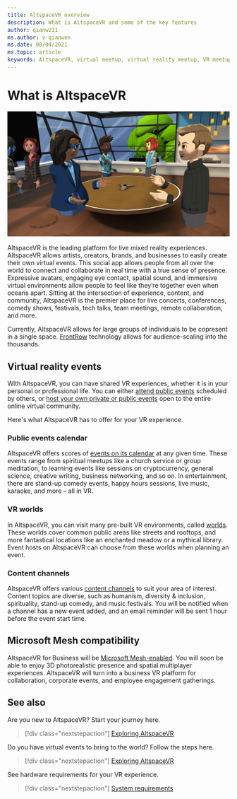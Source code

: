 ```yaml
---
title: AltspaceVR overview
description: What is AltspaceVR and some of the key features
author: qianw211    
ms.author: v-qianwen
ms.date: 08/04/2021
ms.topic: article
keywords: AltspaceVR, virtual meetup, virtual reality meetup, VR meetup, virtual reality platforms, VR platform, immersive virtual events, immersive VR events, virtual reality events, VR events, VR world-building, immersive VR experience, social VR, social VR platform, VR event hosting, social virtual reality, virtual reality event hosting
---
```


# What is AltspaceVR

![AltspaceVR banner image](images/vr-interactions.png)

AltspaceVR is the leading platform for live mixed reality experiences. AltspaceVR allows artists, creators, brands, and businesses to easily create their own virtual events. This social app allows people from all over the world to connect and collaborate in real time with a true sense of presence. Expressive avatars, engaging eye contact, spatial sound, and immersive virtual environments allow people to feel like they’re together even when oceans apart. Sitting at the intersection of experience, content, and community, AltspaceVR is the premier place for live concerts, conferences, comedy shows, festivals, tech talks, team meetings, remote collaboration, and more.  

Currently, AltspaceVR allows for large groups of individuals to be copresent in a single space.  [FrontRow](faqs/scaling-audiences.md) technology allows for audience-scaling into the thousands.

## Virtual reality events

With AltspaceVR, you can have shared VR experiences, whether it is in your personal or professional life. You can either [attend public events](community/exploring-title-screen.md#destinations) scheduled by others, or [host your own private or public events](tutorials/creating-an-event.md) open to the entire online virtual community.

Here's what AltspaceVR has to offer for your VR experience.

### Public events calendar

AltspaceVR offers scores of [events on its calendar](https://account.altvr.com/events/main) at any given time. These events range from spiritual meetups like a church service or group meditation, to learning events like sessions on cryptocurrency, general science, creative writing, business networking, and so on. In entertainment, there are stand-up comedy events, happy hours sessions, live music, karaoke, and more – all in VR.

### VR worlds

In AltspaceVR, you can visit many pre-built VR environments, called [worlds](community/exploring-title-screen.md#other-functions). These worlds cover common public areas like streets and rooftops, and more fantastical locations like an enchanted meadow or a mythical library. Event hosts on AltspaceVR can choose from these worlds when planning an event.

### Content channels

AltspaceVR offers various [content channels](https://account.altvr.com/channels/popular) to suit your area of interest. Content topics are diverse, such as humanism, diversity & inclusion, spirituality, stand-up comedy, and music festivals.  You will be notified when a channel has a new event added, and an email reminder will be sent 1 hour before the event start time.

## Microsoft Mesh compatibility

AltspaceVR for Business will be [Microsoft Mesh-enabled](/mesh/). You will soon be able to enjoy 3D photorealistic presence and spatial multiplayer experiences. AltspaceVR will turn into a business VR platform for collaboration, corporate events, and employee engagement gatherings.

## See also

Are you new to AltspaceVR? Start your journey here.
> [!div class="nextstepaction"]
> [Exploring AltspaceVR](./explore/beginners-guide.md)

Do you have virtual events to bring to the world? Follow the steps here.
> [!div class="nextstepaction"]
> [Exploring AltspaceVR](./explore/host-events.md)

See hardware requirements for your VR experience.
> [!div class="nextstepaction"]
> [System requirements](getting-started/system-requirements.md)
